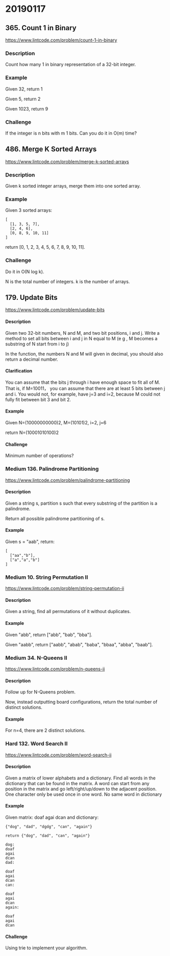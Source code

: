 # 20190117

## 365. Count 1 in Binary
https://www.lintcode.com/problem/count-1-in-binary

### Description
Count how many 1 in binary representation of a 32-bit integer.

### Example
Given 32, return 1

Given 5, return 2

Given 1023, return 9

### Challenge
If the integer is n bits with m 1 bits. Can you do it in O(m) time?


## 486. Merge K Sorted Arrays
https://www.lintcode.com/problem/merge-k-sorted-arrays

### Description
Given k sorted integer arrays, merge them into one sorted array.

### Example
Given 3 sorted arrays:

    [
      [1, 3, 5, 7],
      [2, 4, 6],
      [0, 8, 9, 10, 11]
    ]
return [0, 1, 2, 3, 4, 5, 6, 7, 8, 9, 10, 11].

### Challenge
Do it in O(N log k).

N is the total number of integers.
k is the number of arrays.

## 179. Update Bits
https://www.lintcode.com/problem/update-bits

#### Description
Given two 32-bit numbers, N and M, and two bit positions, i and j. Write a method to set all bits between i and j in N equal to M (e g , M becomes a substring of N start from i to j)

In the function, the numbers N and M will given in decimal, you should also return a decimal number.

#### Clarification
You can assume that the bits j through i have enough space to fit all of M. That is, if M=10011， you can assume that there are at least 5 bits between j and i. You would not, for example, have j=3 and i=2, because M could not fully fit between bit 3 and bit 2.

#### Example
Given N=(10000000000)2, M=(10101)2, i=2, j=6

return N=(10001010100)2

#### Challenge
Minimum number of operations?


### Medium 136. Palindrome Partitioning
https://www.lintcode.com/problem/palindrome-partitioning

#### Description
Given a string s, partition s such that every substring of the partition is a palindrome.

Return all possible palindrome partitioning of s.

#### Example
Given s = "aab", return:

    [
      ["aa","b"],
      ["a","a","b"]
    ]


### Medium  10. String Permutation II
https://www.lintcode.com/problem/string-permutation-ii

#### Description
Given a string, find all permutations of it without duplicates.

#### Example
Given "abb", return ["abb", "bab", "bba"].

Given "aabb", return ["aabb", "abab", "baba", "bbaa", "abba", "baab"].

### Medium  34. N-Queens II
https://www.lintcode.com/problem/n-queens-ii

#### Description
Follow up for N-Queens problem.

Now, instead outputting board configurations, return the total number of distinct solutions.

#### Example
For n=4, there are 2 distinct solutions.


### Hard  132. Word Search II
https://www.lintcode.com/problem/word-search-ii

#### Description
Given a matrix of lower alphabets and a dictionary. Find all words in the dictionary that can be found in the matrix. A word can start from any position in the matrix and go left/right/up/down to the adjacent position. One character only be used once in one word. No same word in dictionary

#### Example
Given matrix:
    doaf
    agai
    dcan
and dictionary:

    {"dog", "dad", "dgdg", "can", "again"}

    return {"dog", "dad", "can", "again"}

    dog:
    doaf
    agai
    dcan
    dad:

    doaf
    agai
    dcan
    can:

    doaf
    agai
    dcan
    again:

    doaf
    agai
    dcan

#### Challenge
Using trie to implement your algorithm.
